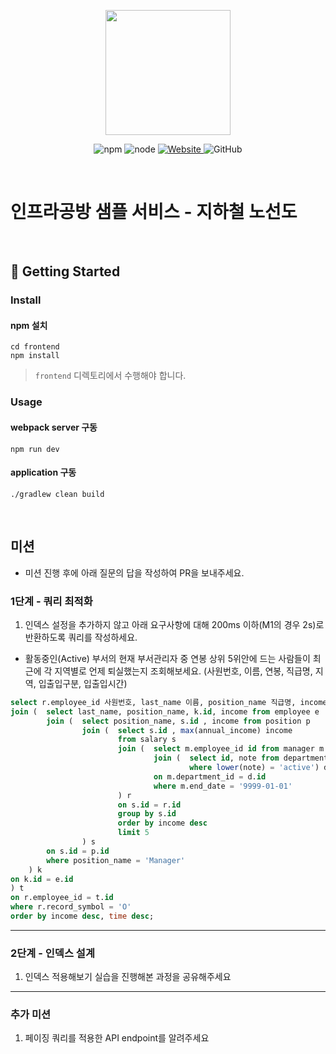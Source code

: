 <p align="center">
    <img width="200px;" src="https://raw.githubusercontent.com/woowacourse/atdd-subway-admin-frontend/master/images/main_logo.png"/>
</p>
<p align="center">
  <img alt="npm" src="https://img.shields.io/badge/npm-%3E%3D%205.5.0-blue">
  <img alt="node" src="https://img.shields.io/badge/node-%3E%3D%209.3.0-blue">
  <a href="https://edu.nextstep.camp/c/R89PYi5H" alt="nextstep atdd">
    <img alt="Website" src="https://img.shields.io/website?url=https%3A%2F%2Fedu.nextstep.camp%2Fc%2FR89PYi5H">
  </a>
  <img alt="GitHub" src="https://img.shields.io/github/license/next-step/atdd-subway-service">
</p>

<br>

# 인프라공방 샘플 서비스 - 지하철 노선도

<br>

## 🚀 Getting Started

### Install
#### npm 설치
```
cd frontend
npm install
```
> `frontend` 디렉토리에서 수행해야 합니다.

### Usage
#### webpack server 구동
```
npm run dev
```
#### application 구동
```
./gradlew clean build
```
<br>

## 미션

* 미션 진행 후에 아래 질문의 답을 작성하여 PR을 보내주세요.


### 1단계 - 쿼리 최적화

1. 인덱스 설정을 추가하지 않고 아래 요구사항에 대해 200ms 이하(M1의 경우 2s)로 반환하도록 쿼리를 작성하세요.

- 활동중인(Active) 부서의 현재 부서관리자 중 연봉 상위 5위안에 드는 사람들이 최근에 각 지역별로 언제 퇴실했는지 조회해보세요. (사원번호, 이름, 연봉, 직급명, 지역, 입출입구분, 입출입시간)

```sql
select r.employee_id 사원번호, last_name 이름, position_name 직급명, income 연봉, time 입출입시간, region 지역, record_symbol 입출입구분 from record r 
join (	select last_name, position_name, k.id, income from employee e 
		join (	select position_name, s.id , income from position p 
				join (	select s.id , max(annual_income) income
						from salary s 
						join (	select m.employee_id id from manager m 
								join (	select id, note from department 
										where lower(note) = 'active') d 
								on m.department_id = d.id
								where m.end_date = '9999-01-01'
						) r
						on s.id = r.id 
						group by s.id 
						order by income desc
						limit 5 
				) s
		on s.id = p.id
		where position_name = 'Manager'
    ) k
on k.id = e.id
) t 
on r.employee_id = t.id
where r.record_symbol = 'O'
order by income desc, time desc;
```

---

### 2단계 - 인덱스 설계

1. 인덱스 적용해보기 실습을 진행해본 과정을 공유해주세요

---

### 추가 미션

1. 페이징 쿼리를 적용한 API endpoint를 알려주세요
